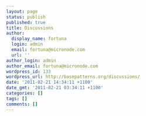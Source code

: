 ```yaml
---
layout: page
status: publish
published: true
title: Discussions
author:
  display_name: fortuna
  login: admin
  email: fortuna@micronode.com
  url: ''
author_login: admin
author_email: fortuna@micronode.com
wordpress_id: 133
wordpress_url: http://basepatterns.org/discussions/
date: '2011-02-21 14:34:11 +1100'
date_gmt: '2011-02-21 03:34:11 +1100'
categories: []
tags: []
comments: []
---
```

<p><script type="text&#47;javascript" src="http:&#47;&#47;forum.mnode.org&#47;plugins&#47;embedvanilla&#47;remote.js"><&#47;script></p>
